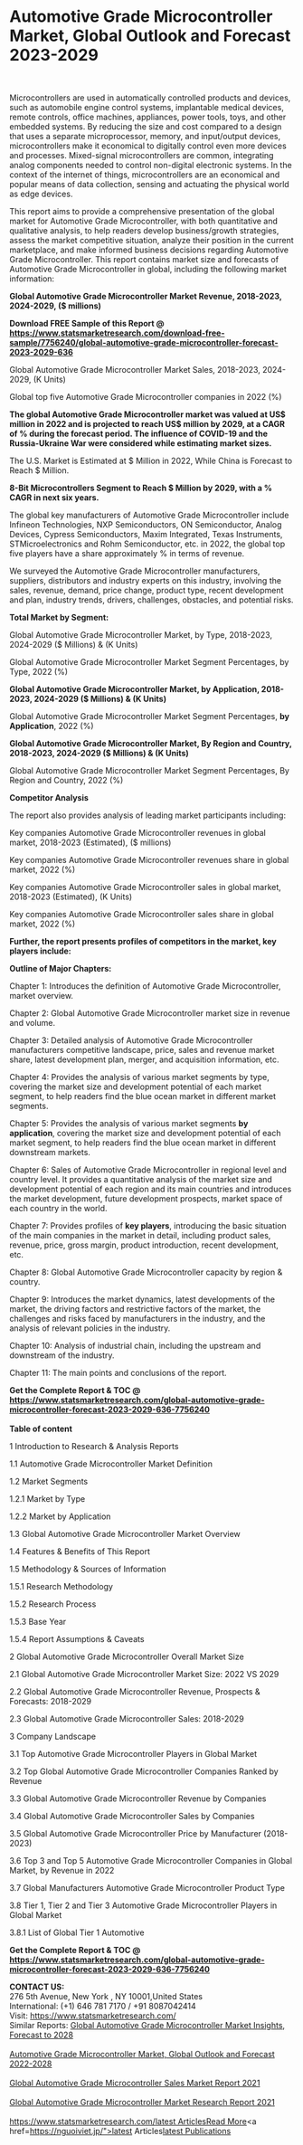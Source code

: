 <h1>Automotive Grade Microcontroller Market, Global Outlook and Forecast 2023-2029</h1><br/><p>Microcontrollers are used in automatically controlled products and devices, such as automobile engine control systems, implantable medical devices, remote controls, office machines, appliances, power tools, toys, and other embedded systems. By reducing the size and cost compared to a design that uses a separate microprocessor, memory, and input/output devices, microcontrollers make it economical to digitally control even more devices and processes. Mixed-signal microcontrollers are common, integrating analog components needed to control non-digital electronic systems. In the context of the internet of things, microcontrollers are an economical and popular means of data collection, sensing and actuating the physical world as edge devices.</p><p>This report aims to provide a comprehensive presentation of the global market for Automotive Grade Microcontroller, with both quantitative and qualitative analysis, to help readers develop business/growth strategies, assess the market competitive situation, analyze their position in the current marketplace, and make informed business decisions regarding Automotive Grade Microcontroller. This report contains market size and forecasts of Automotive Grade Microcontroller in global, including the following market information:</p><p><strong>Global Automotive Grade Microcontroller Market Revenue, 2018-2023, 2024-2029, ($ millions)</strong></p><p><strong>Download FREE Sample of this Report @ <a href="https://www.statsmarketresearch.com/download-free-sample/7756240/global-automotive-grade-microcontroller-forecast-2023-2029-636">https://www.statsmarketresearch.com/download-free-sample/7756240/global-automotive-grade-microcontroller-forecast-2023-2029-636</a></strong></p><p>Global Automotive Grade Microcontroller Market Sales, 2018-2023, 2024-2029, (K Units)</p><p>Global top five Automotive Grade Microcontroller companies in 2022 (%)</p><p><strong>The global Automotive Grade Microcontroller market was valued at US$ million in 2022 and is projected to reach US$ million by 2029, at a <strong>CAGR</strong> of % during the forecast period. The influence of COVID-19 and the Russia-Ukraine War were considered while estimating market sizes.</strong></p><p>The U.S. Market is Estimated at $ Million in 2022, While China is Forecast to Reach $ Million.</p><p><strong>8-Bit Microcontrollers Segment to Reach $ Million by 2029, with a % <strong>CAGR</strong> in next six years.</strong></p><p>The global key manufacturers of Automotive Grade Microcontroller include Infineon Technologies, NXP Semiconductors, ON Semiconductor, Analog Devices, Cypress Semiconductors, Maxim Integrated, Texas Instruments, STMicroelectronics and Rohm Semiconductor, etc. in 2022, the global top five players have a share approximately % in terms of revenue.</p><p>We surveyed the Automotive Grade Microcontroller manufacturers, suppliers, distributors and industry experts on this industry, involving the sales, revenue, demand, price change, product type, recent development and plan, industry trends, drivers, challenges, obstacles, and potential risks.</p><p><strong>Total Market by Segment:</strong></p><p>Global Automotive Grade Microcontroller Market, by Type, 2018-2023, 2024-2029 ($ Millions) & (K Units)</p><p>Global Automotive Grade Microcontroller Market Segment Percentages, by Type, 2022 (%)</p><p><strong>Global Automotive Grade Microcontroller Market, <strong>by Application</strong>, 2018-2023, 2024-2029 ($ Millions) & (K Units)</strong></p><p>Global Automotive Grade Microcontroller Market Segment Percentages, <strong>by Application</strong>, 2022 (%)</p><p><strong>Global Automotive Grade Microcontroller Market, By Region and Country, 2018-2023, 2024-2029 ($ Millions) & (K Units)</strong></p><p>Global Automotive Grade Microcontroller Market Segment Percentages, By Region and Country, 2022 (%)</p><p><strong>Competitor Analysis</strong></p><p>The report also provides analysis of leading market participants including:</p><p>Key companies Automotive Grade Microcontroller revenues in global market, 2018-2023 (Estimated), ($ millions)</p><p>Key companies Automotive Grade Microcontroller revenues share in global market, 2022 (%)</p><p>Key companies Automotive Grade Microcontroller sales in global market, 2018-2023 (Estimated), (K Units)</p><p>Key companies Automotive Grade Microcontroller sales share in global market, 2022 (%)</p><p><strong>Further, the report presents profiles of competitors in the market, <strong>key players</strong> include:</strong></p><p><strong>Outline of Major Chapters:</strong></p><p>Chapter 1: Introduces the definition of Automotive Grade Microcontroller, market overview.</p><p>Chapter 2: Global Automotive Grade Microcontroller market size in revenue and volume.</p><p>Chapter 3: Detailed analysis of Automotive Grade Microcontroller manufacturers competitive landscape, price, sales and revenue market share, latest development plan, merger, and acquisition information, etc.</p><p>Chapter 4: Provides the analysis of various market segments by type, covering the market size and development potential of each market segment, to help readers find the blue ocean market in different market segments.</p><p>Chapter 5: Provides the analysis of various market segments <strong>by application</strong>, covering the market size and development potential of each market segment, to help readers find the blue ocean market in different downstream markets.</p><p>Chapter 6: Sales of Automotive Grade Microcontroller in regional level and country level. It provides a quantitative analysis of the market size and development potential of each region and its main countries and introduces the market development, future development prospects, market space of each country in the world.</p><p>Chapter 7: Provides profiles of <strong>key players</strong>, introducing the basic situation of the main companies in the market in detail, including product sales, revenue, price, gross margin, product introduction, recent development, etc.</p><p>Chapter 8: Global Automotive Grade Microcontroller capacity by region & country.</p><p>Chapter 9: Introduces the market dynamics, latest developments of the market, the driving factors and restrictive factors of the market, the challenges and risks faced by manufacturers in the industry, and the analysis of relevant policies in the industry.</p><p>Chapter 10: Analysis of industrial chain, including the upstream and downstream of the industry.</p><p>Chapter 11: The main points and conclusions of the report.</p><div><b>Get the Complete Report & TOC @ <a href="https://www.statsmarketresearch.com/global-automotive-grade-microcontroller-forecast-2023-2029-636-7756240">https://www.statsmarketresearch.com/global-automotive-grade-microcontroller-forecast-2023-2029-636-7756240</a></b></div><br><b>Table of content</b><p>1 Introduction to Research & Analysis Reports<br />
 
  1.1 Automotive Grade Microcontroller Market Definition<br />
 
  1.2 Market Segments<br />
 
  1.2.1 Market by Type<br />
 
  1.2.2 Market by Application<br />
 
  1.3 Global Automotive Grade Microcontroller Market Overview<br />
 
  1.4 Features & Benefits of This Report<br />
 
  1.5 Methodology & Sources of Information<br />
 
  1.5.1 Research Methodology<br />
 
  1.5.2 Research Process<br />
 
  1.5.3 Base Year<br />
 
  1.5.4 Report Assumptions & Caveats<br />
 
 2 Global Automotive Grade Microcontroller Overall Market Size<br />
 
  2.1 Global Automotive Grade Microcontroller Market Size: 2022 VS 2029<br />
 
  2.2 Global Automotive Grade Microcontroller Revenue, Prospects & Forecasts: 2018-2029<br />
 
  2.3 Global Automotive Grade Microcontroller Sales: 2018-2029<br />
 
 3 Company Landscape<br />
 
  3.1 Top Automotive Grade Microcontroller Players in Global Market<br />
 
  3.2 Top Global Automotive Grade Microcontroller Companies Ranked by Revenue<br />
 
  3.3 Global Automotive Grade Microcontroller Revenue by Companies<br />
 
  3.4 Global Automotive Grade Microcontroller Sales by Companies<br />
 
  3.5 Global Automotive Grade Microcontroller Price by Manufacturer (2018-2023)<br />
 
  3.6 Top 3 and Top 5 Automotive Grade Microcontroller Companies in Global Market, by Revenue in 2022<br />
 
  3.7 Global Manufacturers Automotive Grade Microcontroller Product Type<br />
 
  3.8 Tier 1, Tier 2 and Tier 3 Automotive Grade Microcontroller Players in Global Market<br />
 
  3.8.1 List of Global Tier 1 Automotive<br><div><b>Get the Complete Report & TOC @ <a href="https://www.statsmarketresearch.com/global-automotive-grade-microcontroller-forecast-2023-2029-636-7756240">https://www.statsmarketresearch.com/global-automotive-grade-microcontroller-forecast-2023-2029-636-7756240</a></b></div></p> <b>CONTACT US:</b><br>276 5th Avenue, New York , NY 10001,United States<br>International: (+1) 646 781 7170 / +91 8087042414<br>Visit: <a href="https://www.statsmarketresearch.com/">https://www.statsmarketresearch.com/</a><br>Similar Reports: <a href="https://www.statsmarketresearch.com/global-automotive-grade-microcontroller-forecast-2023-2029-636-7756240">Global Automotive Grade Microcontroller Market Insights, Forecast to 2028</a><br/><br/><a href="https://www.statsmarketresearch.com/global-automotive-grade-microcontroller-forecast-2023-2029-636-7756240">Automotive Grade Microcontroller Market, Global Outlook and Forecast 2022-2028</a><br/><br/><a href="https://www.statsmarketresearch.com/global-automotive-grade-microcontroller-forecast-2023-2029-636-7756240">Global Automotive Grade Microcontroller Sales Market Report 2021</a><br/><br/><a href="https://www.statsmarketresearch.com/global-automotive-grade-microcontroller-forecast-2023-2029-636-7756240">Global Automotive Grade Microcontroller Market Research Report 2021</a><br/><br/><a href="https://gyeongbokgung.com">https://www.statsmarketresearch.com/</a><a href="https://hallyeomaritime.com">latest Articles</a><a href="https://jingwansa.com">Read More</a><a href=https://nguoiviet.jp/">latest Articles</a><a href="https://www.intelmarketresearch.com/">latest Publications</a>